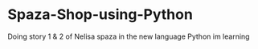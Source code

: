 # Spaza-Shop-using-Python
Doing story 1 & 2 of Nelisa spaza in the new language Python im learning 
